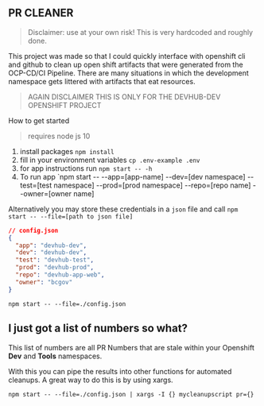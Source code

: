 ## PR CLEANER

> Disclaimer: use at your own risk! This is very hardcoded and roughly done.

This project was made so that I could quickly interface with openshift cli and github to clean up open shift artifacts that were generated from the OCP-CD/CI Pipeline. There are many situations
in which the development namespace gets littered with artifacts that eat resources. 

> AGAIN DISCLAIMER THIS IS ONLY FOR THE DEVHUB-DEV OPENSHIFT PROJECT

How to get started
> requires node js 10
1. install packages `npm install`
2. fill in your environment variables `cp .env-example .env`
3. for app instructions run `npm start -- -h`
4. To run app `npm start -- --app=[app-name] --dev=[dev namespace] --test=[test namespace] --prod=[prod namespace] --repo=[repo name] --owner=[owner name]

Alternatively you may store these credentials in a `json` file and call
`npm start -- --file=[path to json file]`

```json
// config.json
{
  "app": "devhub-dev",
  "dev": "devhub-dev",
  "test": "devhub-test",
  "prod": "devhub-prod",
  "repo": "devhub-app-web",
  "owner": "bcgov"  
}
```

`npm start -- --file=./config.json`

## I just got a list of numbers so what?

This list of numbers are all PR Numbers that are stale within your Openshift __Dev__ and __Tools__ namespaces.

With this you can pipe the results into other functions for automated cleanups. A great way to do this is by using xargs.

`npm start -- --file=./config.json | xargs -I {} mycleanupscript pr={}`